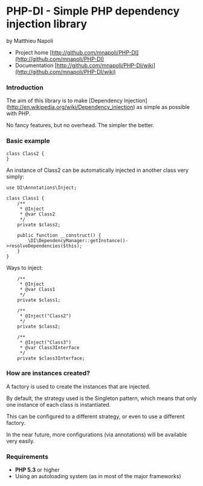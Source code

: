 # PHP-DI - Simple PHP dependency injection library
by Matthieu Napoli

* Project home [http://github.com/mnapoli/PHP-DI](http://github.com/mnapoli/PHP-DI)
* Documentation [http://github.com/mnapoli/PHP-DI/wiki](http://github.com/mnapoli/PHP-DI/wiki)

### Introduction

The aim of this library is to make [Dependency Injection]
(http://en.wikipedia.org/wiki/Dependency_injection)
as simple as possible with PHP.

No fancy features, but no overhead. The simpler the better.

### Basic example

    class Class2 {
    }

An instance of Class2 can be automatically injected in another class very simply:

    use DI\Annotations\Inject;

    class Class1 {
        /**
         * @Inject
         * @var Class2
         */
        private $class2;

        public function __construct() {
            \DI\DependencyManager::getInstance()->resolveDependencies($this);
        }
    }

Ways to inject:

        /**
         * @Inject
         * @var Class1
         */
        private $class1;

        /**
         * @Inject("Class2")
         */
        private $class2;

        /**
         * @Inject("Class3")
         * @var Class3Interface
         */
        private $class3Interface;

### How are instances created?

A factory is used to create the instances that are injected.

By default, the strategy used is the Singleton pattern, which means that only one
instance of each class is instantiated.

This can be configured to a different strategy, or even to use a different factory.

In the near future, more configurations (via annotations) will be available very easily.

### Requirements

* __PHP 5.3__ or higher
* Using an autoloading system (as in most of the major frameworks)